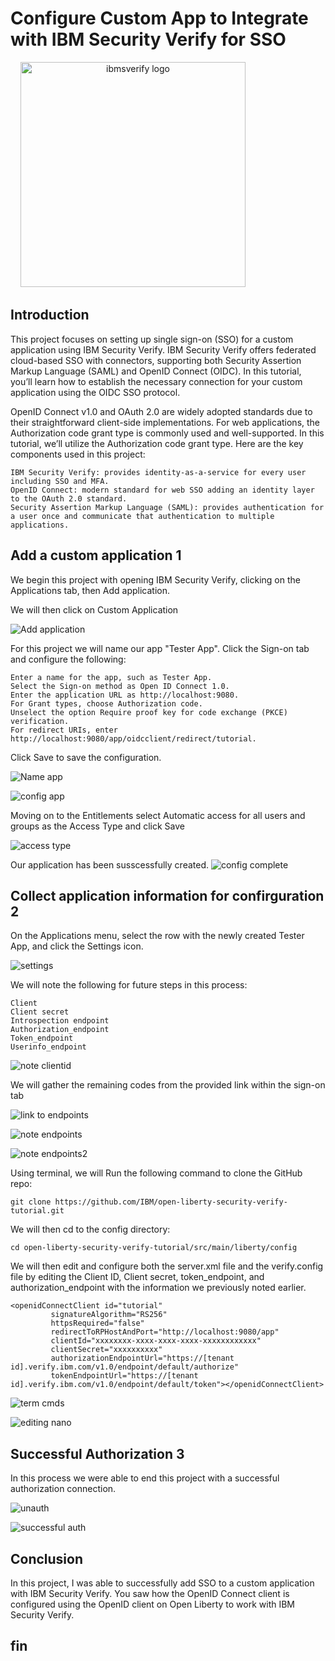 # Configure Custom App to Integrate with IBM Security Verify for SSO

<div align="center">
  <img src="https://store-images.s-microsoft.com/image/apps.46016.d3eacc69-6358-4a43-94d6-465eb39ca496.57ac5c5e-d47e-4cd6-a125-1d8c8f96001f.a7754481-5cd2-4645-a426-f32c45fcd298" height="360" alt="ibmsverify logo"  />
  <img width="108" />
</div>

## Introduction

This project focuses on setting up single sign-on (SSO) for a custom application using IBM Security Verify. IBM Security Verify offers federated cloud-based SSO with connectors, supporting both Security Assertion Markup Language (SAML) and OpenID Connect (OIDC). In this tutorial, you’ll learn how to establish the necessary connection for your custom application using the OIDC SSO protocol.

OpenID Connect v1.0 and OAuth 2.0 are widely adopted standards due to their straightforward client-side implementations. For web applications, the Authorization code grant type is commonly used and well-supported. In this tutorial, we’ll utilize the Authorization code grant type. Here are the key components used in this project:

    IBM Security Verify: provides identity-as-a-service for every user including SSO and MFA.
    OpenID Connect: modern standard for web SSO adding an identity layer to the OAuth 2.0 standard.
    Security Assertion Markup Language (SAML): provides authentication for a user once and communicate that authentication to multiple applications.
    
## Add a custom application 1

We begin this project with opening IBM Security Verify, clicking on the Applications tab, then Add application. 

We will then click on Custom Application

![Add application](https://imgur.com/dSvmARm.jpg) 

For this project we will name our app "Tester App". Click the Sign-on tab and configure the following:

    Enter a name for the app, such as Tester App.
    Select the Sign-on method as Open ID Connect 1.0.
    Enter the application URL as http://localhost:9080.
    For Grant types, choose Authorization code.
    Unselect the option Require proof key for code exchange (PKCE) verification.
    For redirect URIs, enter http://localhost:9080/app/oidcclient/redirect/tutorial.
    
Click Save to save the configuration. 

![Name app](https://imgur.com/HCLmoXq.jpg) 

![config app](https://imgur.com/Xe4aL4r.jpg) 

Moving on to the Entitlements select Automatic access for all users and groups as the Access Type and click Save

![access type](https://imgur.com/tJEjr12.jpg) 

Our application has been susscessfully created.
![config complete](https://imgur.com/1TLBDuz.jpg) 

## Collect application information for confirguration 2
On the Applications menu, select the row with the newly created Tester App, and click the Settings icon.

![settings](https://imgur.com/JfzGpT2.jpg) 

We will note the following for future steps in this process:

    Client
    Client secret 
    Introspection endpoint
    Authorization_endpoint
    Token_endpoint
    Userinfo_endpoint

![note clientid](https://imgur.com/5NzSjrp.jpg) 

We will gather the remaining codes from the provided link within the sign-on tab 

![link to endpoints](https://imgur.com/NtvOU4G.jpg) 

![note endpoints](https://imgur.com/ZtHyhwq.jpg) 

![note endpoints2](https://imgur.com/hpBBFYH.jpg) 

Using terminal, we will Run the following command to clone the GitHub repo:

    git clone https://github.com/IBM/open-liberty-security-verify-tutorial.git

We will then cd to the config directory:

    cd open-liberty-security-verify-tutorial/src/main/liberty/config

We will then edit and configure both the server.xml file and the verify.config file by editing the Client ID, Client secret, token_endpoint, and authorization_endpoint with the information we previously noted earlier.

    <openidConnectClient id="tutorial"
             signatureAlgorithm="RS256"
             httpsRequired="false"
             redirectToRPHostAndPort="http://localhost:9080/app"
             clientId="xxxxxxxx-xxxx-xxxx-xxxx-xxxxxxxxxxxx"
             clientSecret="xxxxxxxxxx"
             authorizationEndpointUrl="https://[tenant id].verify.ibm.com/v1.0/endpoint/default/authorize"
             tokenEndpointUrl="https://[tenant id].verify.ibm.com/v1.0/endpoint/default/token"></openidConnectClient>

![term cmds](https://imgur.com/Sy6iW6n.jpg)  

![editing nano](https://imgur.com/R9HEMYq.jpg)  

## Successful Authorization 3

In this process we were able to end this project with a successful authorization connection. 

![unauth](https://imgur.com/Uk1FDJW.jpg) 

![successful auth](https://imgur.com/kBiBgCH.jpg) 


## Conclusion
In this project, I was able to successfully add SSO to a custom application with IBM Security Verify. You saw how the OpenID Connect client is configured using the OpenID client on Open Liberty to work with IBM Security Verify.

## fin

